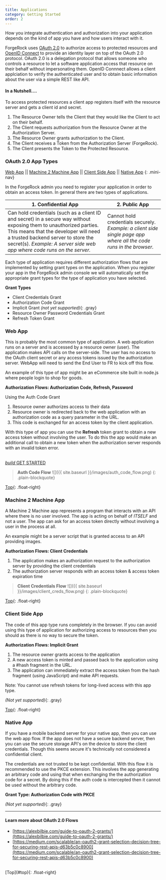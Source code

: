 ```yaml
---
title: Applications 
category: Getting Started
order: 2
---
```


How you integrate authentication and authorization into your application depends on the kind of app you have and how users interact with it. 

ForgeRock uses [OAuth 2.0](https://tools.ietf.org/html/rfc6749) to authorize access to protected resources and [OpenID Connect](http://openid.net/specs/openid-connect-core-1_0.html) to provide an identity layer on top of the OAuth 2.0 protocol. OAuth 2.0 is a delegation protocol that allows someone who controls a resource to let a software application access that resource on their behalf without impersonating them. OpenID Connnect allows a client applciation to verify the authenticated user and to obtain basic information about the user via a simple REST like API.

#### In a Nutshell....

To access protected resources a client app registers itself with the resource server and gets a client id and secret.

1. The Resource Owner tells the Client that they would like the Client to act on their behalf.
1. The Client requests authorization from the Resource Owner at the Authorization Server.
1. The Resource Owner grants authorization to the Client.
1. The Client receives a Token from the Authorization Server (ForgeRock).
1. The Client presents the Token to the Protected Resource.


<a name="top"></a>
### OAuth 2.0 App Types

[Web App](#web) || [Machine 2 Machine App](#machine2machine) || [Client Side App](#clientside) || [Native App](#native)
{: .mini-nav}



In the ForgeRock admin you need to register your application in order to obtain an access token.  In general there are two types of applications.


| 1. Confidential App  | 2. Public App |
| ------------- | ------------- | 
| Can hold credentials (such as a client ID and secret) in a secure way without exposing them to unauthorized parties. This means that the developer will need a trusted backend server to store the secret(s). *Example: A server side web app where code runs on the server.* | Cannot hold credentials securely. *Example: a client side single page app where all the code runs in the browser.* | 

Each type of application requires different authorization flows that are implemented by setting grant types on the application. When you register your app in the ForgeRock admin console we will automatically set the appropriate grant types for the type of application you have selected.

**Grant Types**

- Client Credentials Grant
- Authorization Code Grant
- Implicit Grant *(not yet supported)*{: .gray}
- Resource Owner Password Credentials Grant 
- Refresh Token Grant

<a name="web"></a>
### Web App

This is probably the most common type of application. A web application runs on a server and is accessed by a resource owner (user). The application makes API calls on the server-side. The user has no access to the OAuth client secret or any access tokens issued by the authorization server. WebApp will need to send the End User to FR to kick off this flow.

An example of this type of app might be an eCommerce site built in node.js where people login to shop for goods. 

**Authorization Flows: Authorization Code, Refresh, Password**

Using the Auth Code Grant
1. Resource owner authorizes access to their data
2. Resource owner is redirected back to the web application with an authorization code as a query parameter in the URL. 
3. This code is exchanged for an access token by the client application.

With this type of app you can use the **Refresh** token grant to obtain a new access token without involving the user. To do this the app would make an additional call to obtain a new token when the authorization server responds with an invalid token error.

<p class="center"><br><a href="{{ site.baseurl }}/sdks/nodejs/" class="btn btn-secondary"><i class="material-icons">build</i> GET STARTED</a></p>


> **Auth Code Flow**
> ![]({{ site.baseurl }}/images/auth_code_flow.png)
{: .plain-blockquote}

[Top](#top){: .float-right}


<a name="machine2machine"></a>
### Machine 2 Machine App
A Machine 2 Machine app represents a program that interacts with an API where there is no user involved. The app is acting on behalf of *ITSELF* and not a user. The app can ask for an access token directly without involving a user in the process at all.

An example might be a server script that is granted access to an API providing images.

**Authorization Flows: Client Credentials** 

1. The application makes an authorization request to the authorization server by providing the client credentials
2. The authorization server responds with an access token & access token expiration time

> **Client Credentials Flow**
> ![]({{ site.baseurl }}/images/client_creds_flow.png)
{: .plain-blockquote}

[Top](#top){: .float-right}


<a name="clientside"></a>
### Client Side App
The code of this app type runs completely in the browser. If you can avoid using this type of application for authorizing access to resources then you should as there is no way to secure the token. 

**Authorization Flows: Implicit Grant** 

1. The resource owner grants access to the application
2. A new access token is minted and passed back to the application using a #hash fragment in the URL. 
3. The application can immediately extract the access token from the hash fragment (using JavaScript) and make API requests. 

Note: You cannot use refresh tokens for long-lived access with this app type.


*(Not yet supported)*{: .gray}


[Top](#top){: .float-right}



<a name="native"></a>
### Native App
If you have a mobile backend server for your native app, then you can use the web app flow. If the app does not have a secure backend server, then you can use the secure storage API's on the device to store the client credentials. Though this seems secure it's technically not considered a confidential client. 

The credentials are not trusted to be kept confidential. With this flow it is recommended to use the PKCE extension. This involves the app generating an arbitrary code and using that when exchanging the the authorization code for a secret. By doing this if the auth code is intercepted then it cannot be used without the arbitrary code.

**Grant Type: Authorization Code with PKCE** 

*(Not yet supported)*{: .gray}


---

#### Learn more about OAuth 2.0 Flows

- [https://alexbilbie.com/guide-to-oauth-2-grants/](https://alexbilbie.com/guide-to-oauth-2-grants/)
- [https://medium.com/scalable/an-oauth2-grant-selection-decision-tree-for-securing-rest-apis-d63b5c0c8900](https://medium.com/scalable/an-oauth2-grant-selection-decision-tree-for-securing-rest-apis-d63b5c0c8900)

<br>
[Top](#top){: .float-right}
<br>